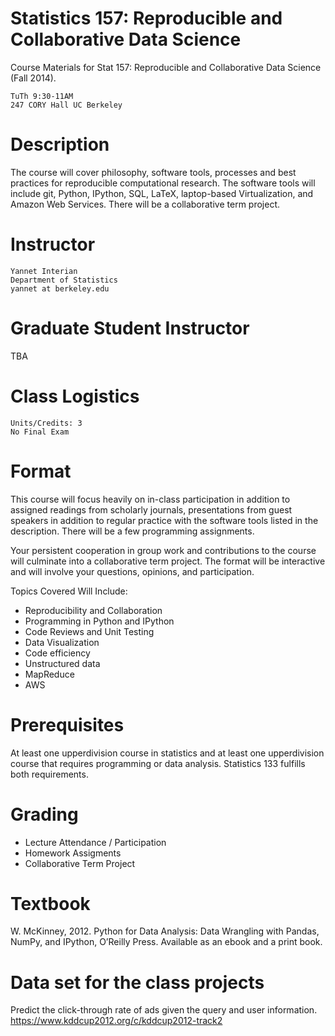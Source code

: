 Statistics 157: Reproducible and Collaborative Data Science
================

Course Materials for Stat 157: Reproducible and Collaborative Data Science (Fall 2014).

```
TuTh 9:30-11AM
247 CORY Hall UC Berkeley
```

# Description
The course will cover philosophy, software tools, processes and best practices for reproducible computational research. The software tools will include git, Python, IPython, SQL, LaTeX, laptop-based Virtualization, and Amazon Web Services. There will be a collaborative term project.

# Instructor
```
Yannet Interian
Department of Statistics
yannet at berkeley.edu
```
# Graduate Student Instructor
TBA

# Class Logistics
```
Units/Credits: 3
No Final Exam
```

# Format
This course will focus heavily on in-class participation in addition to assigned readings from scholarly journals, presentations from guest speakers in addition to regular practice with the software tools listed in the description. There will be a few programming assignments. 

Your persistent cooperation in group work and contributions to the course will culminate into a collaborative term project. The format will be interactive and will involve your questions, opinions, and participation.

Topics Covered Will Include:

* Reproducibility and Collaboration
* Programming in Python and IPython
* Code Reviews and Unit Testing
* Data Visualization
* Code efficiency
* Unstructured data
* MapReduce
* AWS


# Prerequisites
At least one upper­division course in statistics and at least one upper­division course that requires programming or data analysis. Statistics 133 fulfills both requirements.

# Grading
* Lecture Attendance / Participation
* Homework Assigments
* Collaborative Term Project

# Textbook
W. McKinney, 2012. Python for Data Analysis: Data Wrangling with Pandas, NumPy, and IPython, O’Reilly Press. Available as an e­book and a print book.

# Data set for the class projects
Predict the click-through rate of ads given the query and user information. 
https://www.kddcup2012.org/c/kddcup2012-track2



